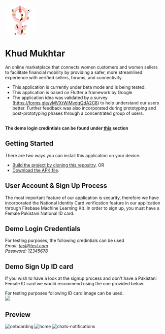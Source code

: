 <img src="assets/launchericon/icon.png" width="100"> <br/>
# Khud Mukhtar

An online marketplace that connects women customers and women sellers to facilitate financial mobility by providing a safer, more streamlined experience with verified sellers, forums, and connectivity.

- This application is currently under beta mode and is being tested.
- This application is based on Flutter a framework by Google
- The application idea was validated by a survey (https://forms.gle/yMVXrWiMvdgQdA2C8) to help understand our users better. Further feedback was also incorporated during prototyping and post-prototyping phases through a concentrated group of users. 

\
**The demo login credintials can be found under [this](https://github.com/abuzar-rasool/khud_mukhtar#demo-login-credentials) section**


## Getting Started
There are two ways you can install this application on your device. 

- [Build the project by cloning this repositry](https://flutter.dev/docs/get-started/install).
OR
- [Download the APK file](https://drive.google.com/open?id=1KqZMk9Zshpn1JXnfIQxtp8rrgEMsOGGZ).

## User Account & Sign Up Process

The most important feature of our application is security, therefore we have incorporated the National Identity Card verification feature in our application through Firebase Machine Learning Kit. In order to sign up, you must have a Female Pakistani National ID card.

## Demo Login Credentials

For testing purposes, the following credintials can be used\
  *Email: test@test.com* \
  *Password: 12345678*
## Demo Sign Up ID card

If you wish to have a look at the signup process and don't have a Pakistani Female ID card we would recommend using the one provided below.

For testing purposes following ID card image can be used.\
<img src="https://firebasestorage.googleapis.com/v0/b/khud-mukhtar.appspot.com/o/cnic.jpg?alt=media&token=0ceeb1fa-3777-4fe2-8687-7616bebb5468" width="300">

## Preview
![onboarding](https://firebasestorage.googleapis.com/v0/b/khud-mukhtar.appspot.com/o/gifs%2Fonboarding.gif?alt=media&token=1bfbedc8-5f77-4de8-ad29-fa5efe2e67f2 "Onboarding") ![home](https://firebasestorage.googleapis.com/v0/b/khud-mukhtar.appspot.com/o/gifs%2Fhome.gif?alt=media&token=863b06bc-3c40-45e5-bd39-4b89c6b0df79 "Home") ![chats-notifications](https://firebasestorage.googleapis.com/v0/b/khud-mukhtar.appspot.com/o/gifs%2Fchats%20and%20notifications.gif?alt=media&token=b7cf00a1-20cc-4cc3-a43a-a28baf97d256 "Chats & Notifications")




